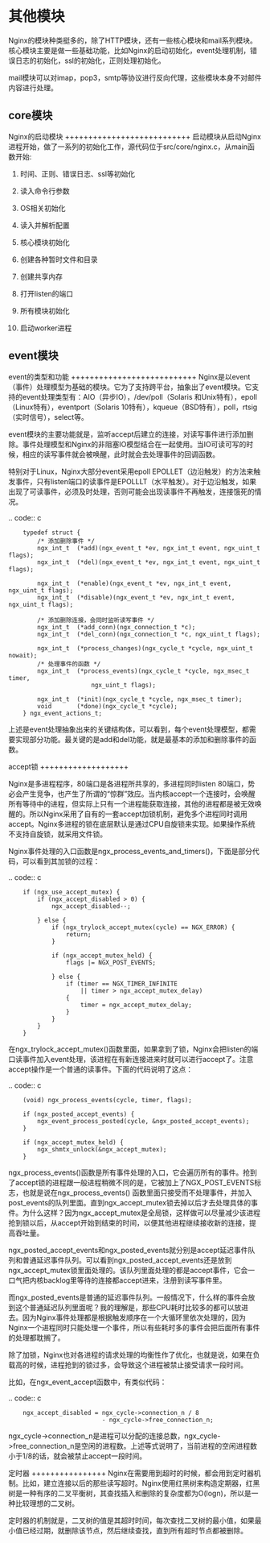 其他模块 
==================
Nginx的模块种类挺多的，除了HTTP模块，还有一些核心模块和mail系列模块。核心模块主要是做一些基础功能，比如Nginx的启动初始化，event处理机制，错误日志的初始化，ssl的初始化，正则处理初始化。

mail模块可以对imap，pop3，smtp等协议进行反向代理，这些模块本身不对邮件内容进行处理。

core模块 
------------------
Nginx的启动模块 
+++++++++++++++++++++++++++
启动模块从启动Nginx进程开始，做了一系列的初始化工作，源代码位于src/core/nginx.c，从main函数开始:

1. 时间、正则、错误日志、ssl等初始化

2. 读入命令行参数

3. OS相关初始化

4. 读入并解析配置

5. 核心模块初始化

6. 创建各种暂时文件和目录

7. 创建共享内存

8. 打开listen的端口

9. 所有模块初始化

10. 启动worker进程


event模块 
--------------------

event的类型和功能 
+++++++++++++++++++++++++++
Nginx是以event（事件）处理模型为基础的模块。它为了支持跨平台，抽象出了event模块。它支持的event处理类型有：AIO（异步IO），/dev/poll（Solaris 和Unix特有），epoll（Linux特有），eventport（Solaris 10特有），kqueue（BSD特有），poll，rtsig（实时信号），select等。

event模块的主要功能就是，监听accept后建立的连接，对读写事件进行添加删除。事件处理模型和Nginx的非阻塞IO模型结合在一起使用。当IO可读可写的时候，相应的读写事件就会被唤醒，此时就会去处理事件的回调函数。

特别对于Linux，Nginx大部分event采用epoll EPOLLET（边沿触发）的方法来触发事件，只有listen端口的读事件是EPOLLLT（水平触发）。对于边沿触发，如果出现了可读事件，必须及时处理，否则可能会出现读事件不再触发，连接饿死的情况。

.. code:: c
		
		typedef struct {
			/* 添加删除事件 */
			ngx_int_t  (*add)(ngx_event_t *ev, ngx_int_t event, ngx_uint_t flags);
			ngx_int_t  (*del)(ngx_event_t *ev, ngx_int_t event, ngx_uint_t flags);

			ngx_int_t  (*enable)(ngx_event_t *ev, ngx_int_t event, ngx_uint_t flags);
			ngx_int_t  (*disable)(ngx_event_t *ev, ngx_int_t event, ngx_uint_t flags);
			
			/* 添加删除连接，会同时监听读写事件 */
			ngx_int_t  (*add_conn)(ngx_connection_t *c);
			ngx_int_t  (*del_conn)(ngx_connection_t *c, ngx_uint_t flags);

			ngx_int_t  (*process_changes)(ngx_cycle_t *cycle, ngx_uint_t nowait);
			/* 处理事件的函数 */
			ngx_int_t  (*process_events)(ngx_cycle_t *cycle, ngx_msec_t timer,
						   ngx_uint_t flags);

			ngx_int_t  (*init)(ngx_cycle_t *cycle, ngx_msec_t timer);
			void       (*done)(ngx_cycle_t *cycle);
		} ngx_event_actions_t;

上述是event处理抽象出来的关键结构体，可以看到，每个event处理模型，都需要实现部分功能。最关键的是add和del功能，就是最基本的添加和删除事件的函数。

accept锁 
+++++++++++++++++++

Nginx是多进程程序，80端口是各进程所共享的，多进程同时listen 80端口，势必会产生竞争，也产生了所谓的“惊群”效应。当内核accept一个连接时，会唤醒所有等待中的进程，但实际上只有一个进程能获取连接，其他的进程都是被无效唤醒的。所以Nginx采用了自有的一套accept加锁机制，避免多个进程同时调用accept。Nginx多进程的锁在底层默认是通过CPU自旋锁来实现。如果操作系统不支持自旋锁，就采用文件锁。

Nginx事件处理的入口函数是ngx_process_events_and_timers()，下面是部分代码，可以看到其加锁的过程：

.. code:: c

		if (ngx_use_accept_mutex) {
			if (ngx_accept_disabled > 0) {
				ngx_accept_disabled--;

			} else {
				if (ngx_trylock_accept_mutex(cycle) == NGX_ERROR) {
					return;
				}
                
				if (ngx_accept_mutex_held) {
					flags |= NGX_POST_EVENTS;

				} else {
					if (timer == NGX_TIMER_INFINITE
						|| timer > ngx_accept_mutex_delay)
					{
						timer = ngx_accept_mutex_delay;
					}
				}
			}
		}

在ngx_trylock_accept_mutex()函数里面，如果拿到了锁，Nginx会把listen的端口读事件加入event处理，该进程在有新连接进来时就可以进行accept了。注意accept操作是一个普通的读事件。下面的代码说明了这点：

.. code:: c

		(void) ngx_process_events(cycle, timer, flags);

		if (ngx_posted_accept_events) {
			ngx_event_process_posted(cycle, &ngx_posted_accept_events);
		}
		
		if (ngx_accept_mutex_held) {
			ngx_shmtx_unlock(&ngx_accept_mutex);
		}
		
ngx_process_events()函数是所有事件处理的入口，它会遍历所有的事件。抢到了accept锁的进程跟一般进程稍微不同的是，它被加上了NGX_POST_EVENTS标志，也就是说在ngx_process_events() 函数里面只接受而不处理事件，并加入post_events的队列里面。直到ngx_accept_mutex锁去掉以后才去处理具体的事件。为什么这样？因为ngx_accept_mutex是全局锁，这样做可以尽量减少该进程抢到锁以后，从accept开始到结束的时间，以便其他进程继续接收新的连接，提高吞吐量。

ngx_posted_accept_events和ngx_posted_events就分别是accept延迟事件队列和普通延迟事件队列。可以看到ngx_posted_accept_events还是放到ngx_accept_mutex锁里面处理的。该队列里面处理的都是accept事件，它会一口气把内核backlog里等待的连接都accept进来，注册到读写事件里。

而ngx_posted_events是普通的延迟事件队列。一般情况下，什么样的事件会放到这个普通延迟队列里面呢？我的理解是，那些CPU耗时比较多的都可以放进去。因为Nginx事件处理都是根据触发顺序在一个大循环里依次处理的，因为Nginx一个进程同时只能处理一个事件，所以有些耗时多的事件会把后面所有事件的处理都耽搁了。

除了加锁，Nginx也对各进程的请求处理的均衡性作了优化，也就是说，如果在负载高的时候，进程抢到的锁过多，会导致这个进程被禁止接受请求一段时间。

比如，在ngx_event_accept函数中，有类似代码：       

.. code:: c

		ngx_accept_disabled = ngx_cycle->connection_n / 8
                              - ngx_cycle->free_connection_n;

ngx_cycle->connection_n是进程可以分配的连接总数，ngx_cycle->free_connection_n是空闲的进程数。上述等式说明了，当前进程的空闲进程数小于1/8的话，就会被禁止accept一段时间。


定时器 
++++++++++++++++
Nginx在需要用到超时的时候，都会用到定时器机制。比如，建立连接以后的那些读写超时。Nginx使用红黑树来构造定期器，红黑树是一种有序的二叉平衡树，其查找插入和删除的复杂度都为O(logn)，所以是一种比较理想的二叉树。

定时器的机制就是，二叉树的值是其超时时间，每次查找二叉树的最小值，如果最小值已经过期，就删除该节点，然后继续查找，直到所有超时节点都被删除。






